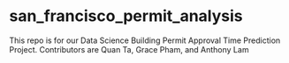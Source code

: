 # san_francisco_permit_analysis
This repo is for our Data Science Building Permit Approval Time Prediction Project. Contributors are Quan Ta, Grace Pham, and Anthony Lam
